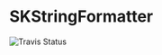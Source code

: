 # SKStringFormatter

![Travis Status](https://travis-ci.org/skladek/SKStringFormatter.svg?branch=master)

